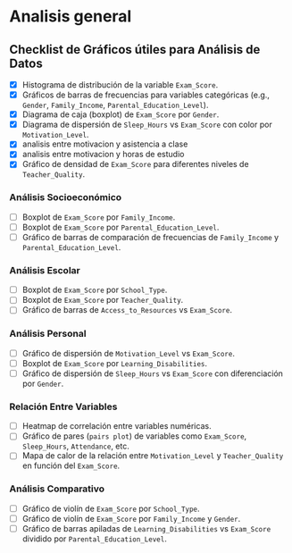 # Analisis general

## Checklist de Gráficos útiles para Análisis de Datos

- [x] Histograma de distribución de la variable `Exam_Score`.
- [x] Gráficos de barras de frecuencias para variables categóricas (e.g., `Gender`, `Family_Income`, `Parental_Education_Level`).
- [x] Diagrama de caja (boxplot) de `Exam_Score` por `Gender`.
- [x] Diagrama de dispersión de `Sleep_Hours` vs `Exam_Score` con color por `Motivation_Level`.
- [x] analisis entre motivacion y asistencia a clase 
- [x] analisis entre motivacion y horas de estudio
- [x] Gráfico de densidad de `Exam_Score` para diferentes niveles de `Teacher_Quality`.

### Análisis Socioeconómico
- [ ] Boxplot de `Exam_Score` por `Family_Income`.
- [ ] Boxplot de `Exam_Score` por `Parental_Education_Level`.
- [ ] Gráfico de barras de comparación de frecuencias de `Family_Income` y `Parental_Education_Level`.

### Análisis Escolar
- [ ] Boxplot de `Exam_Score` por `School_Type`.
- [ ] Boxplot de `Exam_Score` por `Teacher_Quality`.
- [ ] Gráfico de barras de `Access_to_Resources` vs `Exam_Score`.

### Análisis Personal
- [ ] Gráfico de dispersión de `Motivation_Level` vs `Exam_Score`.
- [ ] Boxplot de `Exam_Score` por `Learning_Disabilities`.
- [ ] Gráfico de dispersión de `Sleep_Hours` vs `Exam_Score` con diferenciación por `Gender`.

### Relación Entre Variables
- [ ] Heatmap de correlación entre variables numéricas.
- [ ] Gráfico de pares (`pairs plot`) de variables como `Exam_Score`, `Sleep_Hours`, `Attendance`, etc.
- [ ] Mapa de calor de la relación entre `Motivation_Level` y `Teacher_Quality` en función del `Exam_Score`.

### Análisis Comparativo
- [ ] Gráfico de violín de `Exam_Score` por `School_Type`.
- [ ] Gráfico de violín de `Exam_Score` por `Family_Income` y `Gender`.
- [ ] Gráfico de barras apiladas de `Learning_Disabilities` vs `Exam_Score` dividido por `Parental_Education_Level`. 
